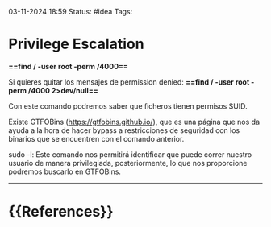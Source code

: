 03-11-2024 18:59
Status: #idea
Tags:

# Privilege Escalation

**==find / -user root -perm /4000==**

Si quieres quitar los mensajes de permission denied: **==find / -user root -perm /4000 2>dev/null==**

Con este comando podremos saber que ficheros tienen permisos SUID.

Existe GTFOBins (https://gtfobins.github.io/), que es una página que nos da ayuda a la hora de hacer bypass a restricciones de seguridad con los binarios que se encuentren con el comando anterior.

sudo -l: Este comando nos permitirá identificar que puede correr nuestro usuario de manera privilegiada, posteriormente, lo que nos proporcione podremos buscarlo en GTFOBins.



---
# {{References}}